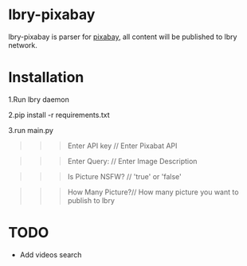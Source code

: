 # lbry-pixabay

lbry-pixabay is parser for [pixabay](https://pixabay.com/), all content will be published to lbry network.

# Installation
1.Run lbry daemon

2.pip install -r requirements.txt

3.run main.py



>>>Enter API key    // Enter Pixabat API

>>>Enter Query:     // Enter Image Description

>>>Is Picture NSFW? // 'true' or 'false'

>>>How Many Picture?// How many picture you want to publish to lbry

# TODO

- Add videos search
